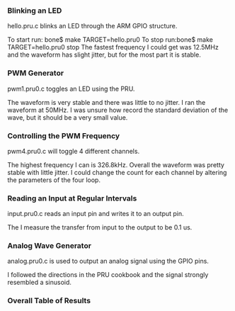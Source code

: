 ### Blinking an LED
hello.pru.c blinks an LED through the ARM GPIO structure.

To start run: bone$ make TARGET=hello.pru0 
To stop run:bone$ make TARGET=hello.pru0 stop
The fastest frequency I could get was 12.5MHz and the waveform has slight jitter, but for the most part it is stable. 

### PWM Generator
pwm1.pru0.c toggles an LED using the PRU.

The waveform is very stable and there was little to no jitter. I ran the waveform at 50MHz. 
I was unsure how record the standard deviation of the wave, but it should be a very small value.

### Controlling the PWM Frequency
pwm4.pru0.c will toggle 4 different channels.

The highest frequency I can is 326.8kHz. Overall the waveform was pretty stable with little jitter. 
I could change the count for each channel by altering the parameters of the four loop.

### Reading an Input at Regular Intervals
input.pru0.c reads an input pin and writes it to an output pin.

The I measure the transfer from input to the output to be 0.1 us.

### Analog Wave Generator
analog.pru0.c is used to output an analog signal using the GPIO pins. 

I followed the directions in the PRU cookbook and the signal strongly resembled a sinusoid.

### Overall Table of Results
